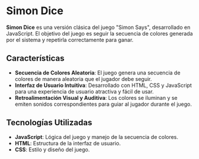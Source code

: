# Simon Dice

**Simon Dice** es una versión clásica del juego "Simon Says", desarrollado en JavaScript. El objetivo del juego es seguir la secuencia de colores generada por el sistema y repetirla correctamente para ganar.

## Características

- **Secuencia de Colores Aleatoria**: El juego genera una secuencia de colores de manera aleatoria que el jugador debe seguir.
- **Interfaz de Usuario Intuitiva**: Desarrollado con HTML, CSS y JavaScript para una experiencia de usuario atractiva y fácil de usar.
- **Retroalimentación Visual y Auditiva**: Los colores se iluminan y se emiten sonidos correspondientes para guiar al jugador durante el juego.

## Tecnologías Utilizadas

- **JavaScript**: Lógica del juego y manejo de la secuencia de colores.
- **HTML**: Estructura de la interfaz de usuario.
- **CSS**: Estilo y diseño del juego.
